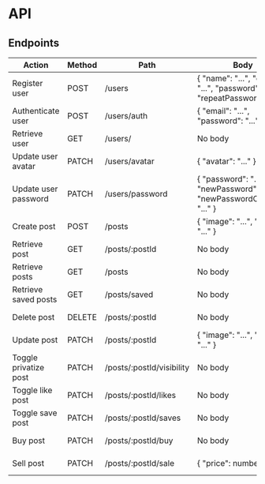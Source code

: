 # API

## Endpoints

| Action                | Method | Path                      | Body                                                                          | Header        | Status |
| --------------------- | ------ | ------------------------- | ----------------------------------------------------------------------------- | ------------- | ------ |
| Register user         | POST   | /users                    | { "name": "...", "email": "...", "password": "...", "repeatPassword": "..." } | No header     | 201    |
| Authenticate user     | POST   | /users/auth               | { "email": "...", "password": "..." }                                         | No header     | 200    |
| Retrieve user         | GET    | /users/                   | No body                                                                       | Bearer userId | 200    |
| Update user avatar    | PATCH  | /users/avatar             | { "avatar": "..." }                                                           | Bearer userId | 204    |
| Update user password  | PATCH  | /users/password           | { "password": "...", "newPassword": "...", "newPasswordConfirm": "..." }      | Bearer userId | 204    |
| Create post           | POST   | /posts                    | { "image": "...", "text": "..." }                                             | Bearer userId | 201    |
| Retrieve post         | GET    | /posts/:postId            | No body                                                                       | Bearer userId | 200    |
| Retrieve posts        | GET    | /posts                    | No body                                                                       | Bearer userId | 200    |
| Retrieve saved posts  | GET    | /posts/saved              | No body                                                                       | Bearer userId | 200    |
| Delete post           | DELETE | /posts/:postId            | No body                                                                       | Bearer userId | 200    |
| Update post           | PATCH  | /posts/:postId            | { "image": "...", "text": "..." }                                             | Bearer userId | 204    |
| Toggle privatize post | PATCH  | /posts/:postId/visibility | No body                                                                       | Bearer userId | 204    |
| Toggle like post      | PATCH  | /posts/:postId/likes      | No body                                                                       | Bearer userId | 204    |
| Toggle save post      | PATCH  | /posts/:postId/saves      | No body                                                                       | Bearer userId | 204    |
| Buy post              | PATCH  | /posts/:postId/buy        | No body                                                                       | Bearer userId | 204    |
| Sell post             | PATCH  | /posts/:postId/sale       | { "price": number }                                                           | Bearer userId | 204    |
